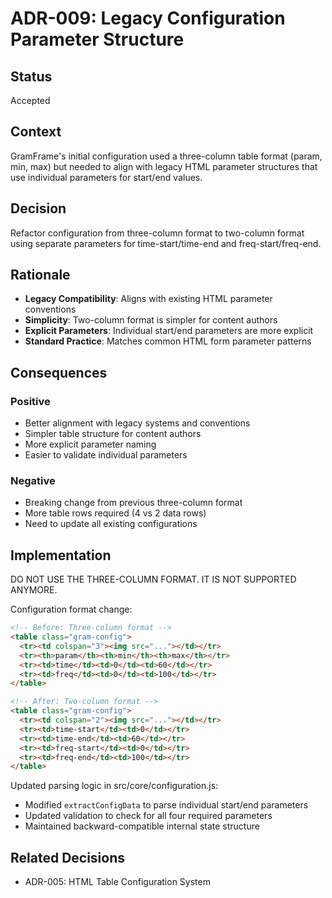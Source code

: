 # ADR-009: Legacy Configuration Parameter Structure

## Status
Accepted

## Context
GramFrame's initial configuration used a three-column table format (param, min, max) but needed to align with legacy HTML parameter structures that use individual parameters for start/end values.

## Decision
Refactor configuration from three-column format to two-column format using separate parameters for time-start/time-end and freq-start/freq-end.

## Rationale
- **Legacy Compatibility**: Aligns with existing HTML parameter conventions
- **Simplicity**: Two-column format is simpler for content authors
- **Explicit Parameters**: Individual start/end parameters are more explicit
- **Standard Practice**: Matches common HTML form parameter patterns

## Consequences
### Positive
- Better alignment with legacy systems and conventions
- Simpler table structure for content authors
- More explicit parameter naming
- Easier to validate individual parameters

### Negative
- Breaking change from previous three-column format
- More table rows required (4 vs 2 data rows)
- Need to update all existing configurations

## Implementation
DO NOT USE THE THREE-COLUMN FORMAT. IT IS NOT SUPPORTED ANYMORE.

Configuration format change:
```html
<!-- Before: Three-column format -->
<table class="gram-config">
  <tr><td colspan="3"><img src="..."></td></tr>
  <tr><th>param</th><th>min</th><th>max</th></tr>
  <tr><td>time</td><td>0</td><td>60</td></tr>
  <tr><td>freq</td><td>0</td><td>100</td></tr>
</table>

<!-- After: Two-column format -->
<table class="gram-config">
  <tr><td colspan="2"><img src="..."></td></tr>
  <tr><td>time-start</td><td>0</td></tr>
  <tr><td>time-end</td><td>60</td></tr>
  <tr><td>freq-start</td><td>0</td></tr>
  <tr><td>freq-end</td><td>100</td></tr>
</table>
```

Updated parsing logic in src/core/configuration.js:
- Modified `extractConfigData` to parse individual start/end parameters
- Updated validation to check for all four required parameters
- Maintained backward-compatible internal state structure

## Related Decisions
- ADR-005: HTML Table Configuration System